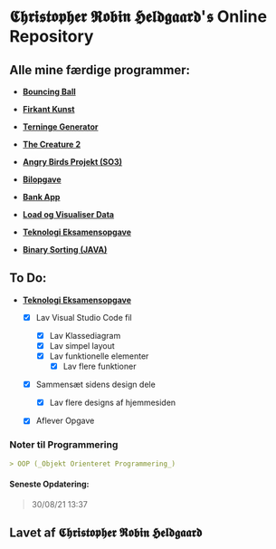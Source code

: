 # 𝕮𝖍𝖗𝖎𝖘𝖙𝖔𝖕𝖍𝖊𝖗 𝕽𝖔𝖇𝖎𝖓 𝕳𝖊𝖑𝖉𝖌𝖆𝖆𝖗𝖉'𝖘 Online Repository

## Alle mine færdige programmer:

- [**Bouncing Ball**](https://github.com/Christorob/Programmering-Christorob/tree/main/Bouncing_ball)

- [**Firkant Kunst**](https://github.com/Christorob/Programmering-Christorob/tree/main/FirkantKunst)

- [**Terninge Generator**](https://github.com/Christorob/Programmering-Christorob/tree/main/TerningeGenerator_Opgave)

- [**The Creature 2**](https://github.com/Christorob/Programmering-Christorob/tree/main/TheCreature_2_2020)

- [**Angry Birds Projekt (SO3)**](https://github.com/Christorob/Programmering-Christorob/tree/main/Angry_Birds_V2_SO3)

- [**Bilopgave**](https://github.com/Christorob/Programmering-Christorob/tree/main/Bilopgave)

- [**Bank App**](https://github.com/orc13a/bank-app)

- [**Load og Visualiser Data**](https://github.com/orc13a/load_og_visualiser_data)

- [**Teknologi Eksamensopgave**](https://github.com/niko579a/Teknologi-eksamen)

- [**Binary Sorting (JAVA)**](https://github.com/Christorob/Programmering-Christorob/tree/main/Binary_Sorting)

## To Do:

- [**Teknologi Eksamensopgave**](https://github.com/niko579a/Teknologi-eksamen)
  - [x] Lav Visual Studio Code fil
    - [x] Lav Klassediagram
    - [x] Lav simpel layout
    - [x] Lav funktionelle elementer
      - [x] Lav flere funktioner
  - [x] Sammensæt sidens design dele
    - [x] Lav flere designs af hjemmesiden
  - [x] Aflever Opgave
 

### Noter til Programmering
```markdown
> OOP (_Objekt Orienteret Programmering_)


```

#### Seneste Opdatering:
> 30/08/21 13:37

## Lavet af 𝕮𝖍𝖗𝖎𝖘𝖙𝖔𝖕𝖍𝖊𝖗 𝕽𝖔𝖇𝖎𝖓 𝕳𝖊𝖑𝖉𝖌𝖆𝖆𝖗𝖉
